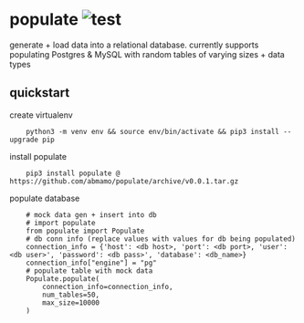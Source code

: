 # populate ![test](https://github.com/abmamo/populate/workflows/test/badge.svg?branch=main)
generate + load data into a relational database. currently supports populating Postgres & MySQL
with random tables of varying sizes + data types

## quickstart
create virtualenv
```
    python3 -m venv env && source env/bin/activate && pip3 install --upgrade pip
```
install populate
```
    pip3 install populate @ https://github.com/abmamo/populate/archive/v0.0.1.tar.gz
```
populate database
```
    # mock data gen + insert into db
    # import populate
    from populate import Populate
    # db conn info (replace values with values for db being populated)
    connection_info = {'host': <db host>, 'port': <db port>, 'user': <db user>', 'password': <db pass>', 'database': <db_name>}
    connection_info["engine"] = "pg"
    # populate table with mock data
    Populate.populate(
        connection_info=connection_info,
        num_tables=50,
        max_size=10000
    )
```
